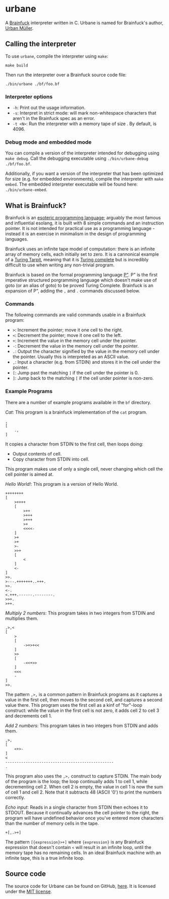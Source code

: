 # urbane
A [Brainfuck](https://esolangs.org/wiki/Brainfuck) interpreter written in C. Urbane is named for Brainfuck's author, [Urban Müller](https://esolangs.org/wiki/Urban_M%C3%BCller).

## Calling the interpreter
To use `urbane`, compile the interpreter using `make`:

```shell
make build
```

Then run the interpreter over a Brainfuck source code file:

```shell
./bin/urbane ./bf/foo.bf
```

### Interpreter options

* `-h`: Print out the usage information.
* `-s`: Interpret in strict mode: will mark non-whitespace characters that aren't in the Brainfuck spec as an error.
* `-t <N>`: Run the interpreter with a memory tape of size <N>. By default, <N> is 4096.

### Debug mode and embedded mode
You can compile a version of the interpreter intended for debugging using `make debug`. Call the debugging executable using `./bin/urbane-debug ./bf/foo.bf`.

Additionally, if you want a version of the interpreter that has been optimized for size (e.g. for embedded environments), compile the interpreter with `make embed`. The embedded interpreter executable will be found here: `./bin/urbane-embed`.

## What is Brainfuck?
Brainfuck is an [esoteric programming language](https://esolangs.org/wiki/Esoteric_programming_language); arguably the most famous and influential esolang, it is built with 8 simple commands and an instruction pointer. It is not intended for practical use as a programming language - instead it is an exercise in minimalism in the design of programming languages.

Brainfuck uses an infinite tape model of computation: there is an infinite array of memory cells, each initially set to zero. It is a cannonical example of a [Turing Tarpit](https://en.wikipedia.org/wiki/Turing_tarpit), meaning that it is [Turing complete](https://en.wikipedia.org/wiki/Turing_completeness) but is incredibly difficult to use when writing any non-trivial program.

Brainfuck is based on the formal programming language [P"](https://en.wikipedia.org/wiki/P%E2%80%B2%E2%80%B2). P" is the first imperative structured porgramming language which doesn't make use of goto (or an alias of goto) to be proved Turing Complete. Brainfuck is an expansion of P", adding the `,` and `.` commands discussed below.

### Commands

The following commands are valid commands usable in a Brainfuck program:
* `>`: Increment the pointer; move it one cell to the right.
* `<`: Decrement the pointer; move it one cell to the left.
* `+`: Increment the value in the memory cell under the pointer.
* `-`: Decrement the value in the memory cell under the pointer.
* `.`: Output the character signified by the value in the memory cell under the pointer. Usually this is interpreted as an ASCII value.
* `,`: Input a character (e.g. from STDIN) and stores it in the cell under the pointer.
* `[`: Jump past the matching `]` if the cell under the pointer is 0.
* `]`: Jump back to the matching `[` if the cell under pointer is non-zero.

### Example Programs
There are a number of example programs available in the `bf` directory.

_Cat_: This program is a brainfuck implementation of the `cat` program.

```brainfuck
,
[
    .,
]
```

It copies a character from STDIN to the first cell, then loops doing:
* Output contents of cell.
* Copy character from STDIN into cell.

This program makes use of only a single cell, never changing which cell the cell pointer is aimed at.

_Hello World!_: This program is a version of Hello World.

```brainfuck
++++++++
[
    >++++
    [
        >++
        >+++
        >+++
        >+
        <<<<-
    ]
    >+
    >+
    >-
    >>+
    [
        <
    ]
    <-
]
>>.
>---.+++++++..+++.
>>.
<-.
<.+++.------.--------.
>>+.
>++.
```

_Multiply 2 numbers_: This program takes in two integers from STDIN and multiplies them.
```brainfuck
,>,<
[
    >
    [
        ->+>+<<
    ]
    >>
    [
        -<<+>>
    ]
    <<<
    -
]
>>.
```

The pattern `,>,` is a common pattern in Brainfuck programs as it captures a value in the first cell, then moves to the second cell, and captures a second value there.
This program uses the first cell as a kinf of "for"-loop construct: while the value in the first cell is not zero, it adds cell 2 to cell 3 and decrements cell 1.

_Add 2 numbers_: This program takes in two integers from STDIN and adds them.
```brainfuck
,>,
[
    <+>-
]
<
------------------------------------------------
.
```

This program also uses the `,>,` construct to capture STDIN.
The main body of the program is the loop; the loop continually adds 1 to cell 1, while decrementing cell 2. When cell 2 is empty, the value in cell 1 is now the sum of cell 1 and cell 2.
Note that it subtracts 48 (ASCII '0') to print the numbers correctly.

_Echo input_: Reads in a single character from STDIN then echoes it to STDOUT. Because it continually advances the cell pointer to the right, the program will have undefined behavior once you've entered more characters than the number of memory cells in the tape.

```brainfuck
+[,.>+]
```

The pattern `[{expression}>+]` where `{expression}` is any Brainfuck expression that doesn't contain `<` will result in an infinite loop, until the memory tape has no remaining cells. In an ideal Brainfuck machine with an infinite tape, this is a true infinite loop.

## Source code
The source code for Urbane can be found on GitHub, [here](https://github.com/eindiran/urbane). It is licensed under the [MIT license](https://mit-license.org/).
